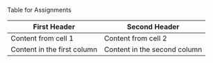 Table for Assignments

First Header | Second Header
------------ | -------------
Content from cell 1 | Content from cell 2
Content in the first column | Content in the second column
